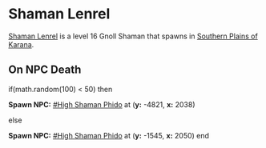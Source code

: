 # Shaman Lenrel



[Shaman Lenrel](/npc/14133) is a level 16 Gnoll Shaman that spawns in [Southern Plains of Karana](/zone/14).



## On NPC Death

if(math.random(100) < 50) then


**Spawn NPC:**  [\#High Shaman Phido](/npc/14124) at (**y:** -4821, **x:** 2038)

else


**Spawn NPC:**  [\#High Shaman Phido](/npc/14124) at (**y:** -1545, **x:** 2050)
end
